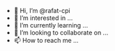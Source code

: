 - 👋 Hi, I’m @rafat-cpi
- 👀 I’m interested in ...
- 🌱 I’m currently learning ...
- 💞️ I’m looking to collaborate on ...
- 📫 How to reach me ...

<!---
rafat-cpi/rafat-cpi is a ✨ special ✨ repository because its `README.md` (this file) appears on your GitHub profile.
You can click the Preview link to take a look at your changes.
--->
